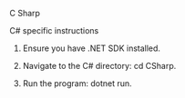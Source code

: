 C Sharp

C# specific instructions

1. Ensure you have .NET SDK installed.

2. Navigate to the C# directory: cd CSharp.

3. Run the program: dotnet run.
